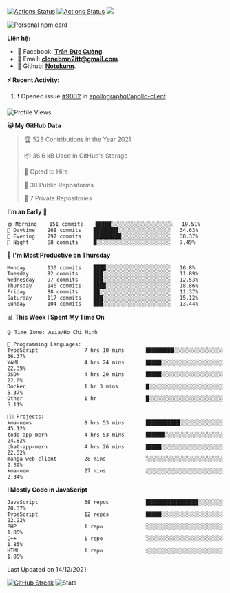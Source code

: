 [![Actions Status](https://github.com/Notekunn/Notekunn/workflows/wakatime-stats/badge.svg)](https://github.com/Notekunn/Notekunn/actions)
[![Actions Status](https://github.com/Notekunn/Notekunn/workflows/update-gh-activity/badge.svg)](https://github.com/Notekunn/Notekunn/actions)
![](https://visitor-badge.glitch.me/badge?page_id=notekunn.notekunn)

<!--![Notekunn](https://count.getloli.com/get/@notekunn)-->

<!--![Meme](https://media1.tenor.com/images/1c6140897565e34a4e98f618e220dc0d/tenor.gif)-->

![Personal npm card](https://i.imgur.com/mi8nZo1.png)

**Liên hệ:**

- 🐋 Facebook: **[Trần Đức Cường](https://www.facebook.com/ShiinDz)**.
- 🐍 Email: **[clonebmn2itt@gmail.com](mailto:clonebmn2itt@gmail.com)**.
- 🐬 Github: **[Notekunn](https://github.com/Notekunn)**.

**:zap: Recent Activity:**

<!--START_SECTION:activity-->
1. ❗️ Opened issue [#9002](https://github.com/apollographql/apollo-client/issues/9002) in [apollographql/apollo-client](https://github.com/apollographql/apollo-client)
<!--END_SECTION:activity-->

<!--START_SECTION:waka-->
![Profile Views](http://img.shields.io/badge/Profile%20Views-57-blue)

**🐱 My GitHub Data** 

> 🏆 523 Contributions in the Year 2021
 > 
> 📦 36.6 kB Used in GitHub's Storage 
 > 
> 💼 Opted to Hire
 > 
> 📜 38 Public Repositories 
 > 
> 🔑 7 Private Repositories  
 > 
**I'm an Early 🐤** 

```text
🌞 Morning    151 commits    █████░░░░░░░░░░░░░░░░░░░░   19.51% 
🌆 Daytime    268 commits    ████████░░░░░░░░░░░░░░░░░   34.63% 
🌃 Evening    297 commits    █████████░░░░░░░░░░░░░░░░   38.37% 
🌙 Night      58 commits     █░░░░░░░░░░░░░░░░░░░░░░░░   7.49%

```
📅 **I'm Most Productive on Thursday** 

```text
Monday       130 commits    ████░░░░░░░░░░░░░░░░░░░░░   16.8% 
Tuesday      92 commits     ███░░░░░░░░░░░░░░░░░░░░░░   11.89% 
Wednesday    97 commits     ███░░░░░░░░░░░░░░░░░░░░░░   12.53% 
Thursday     146 commits    ████░░░░░░░░░░░░░░░░░░░░░   18.86% 
Friday       88 commits     ██░░░░░░░░░░░░░░░░░░░░░░░   11.37% 
Saturday     117 commits    ███░░░░░░░░░░░░░░░░░░░░░░   15.12% 
Sunday       104 commits    ███░░░░░░░░░░░░░░░░░░░░░░   13.44%

```


📊 **This Week I Spent My Time On** 

```text
⌚︎ Time Zone: Asia/Ho_Chi_Minh

💬 Programming Languages: 
TypeScript               7 hrs 10 mins       █████████░░░░░░░░░░░░░░░░   36.37% 
YAML                     4 hrs 24 mins       █████░░░░░░░░░░░░░░░░░░░░   22.39% 
JSON                     4 hrs 20 mins       █████░░░░░░░░░░░░░░░░░░░░   22.0% 
Docker                   1 hr 3 mins         █░░░░░░░░░░░░░░░░░░░░░░░░   5.37% 
Other                    1 hr                █░░░░░░░░░░░░░░░░░░░░░░░░   5.11%

🐱‍💻 Projects: 
kma-news                 8 hrs 53 mins       ███████████░░░░░░░░░░░░░░   45.12% 
todo-app-mern            4 hrs 53 mins       ██████░░░░░░░░░░░░░░░░░░░   24.82% 
chat-app-mern            4 hrs 26 mins       █████░░░░░░░░░░░░░░░░░░░░   22.52% 
manga-web-client         28 mins             ░░░░░░░░░░░░░░░░░░░░░░░░░   2.39% 
kma-new                  27 mins             ░░░░░░░░░░░░░░░░░░░░░░░░░   2.34%

```

**I Mostly Code in JavaScript** 

```text
JavaScript               38 repos            █████████████████░░░░░░░░   70.37% 
TypeScript               12 repos            █████░░░░░░░░░░░░░░░░░░░░   22.22% 
PHP                      1 repo              ░░░░░░░░░░░░░░░░░░░░░░░░░   1.85% 
C++                      1 repo              ░░░░░░░░░░░░░░░░░░░░░░░░░   1.85% 
HTML                     1 repo              ░░░░░░░░░░░░░░░░░░░░░░░░░   1.85%

```



 Last Updated on 14/12/2021
<!--END_SECTION:waka-->

[![GitHub Streak](http://github-readme-streak-stats.herokuapp.com?user=notekunn&theme=radical&date_format=j%2Fn%5B%2FY%5D)](https://git.io/streak-stats)
![Stats](https://github-readme-stats.vercel.app/api?username=notekunn&show_icons=true&theme=radical&count_private=true)
